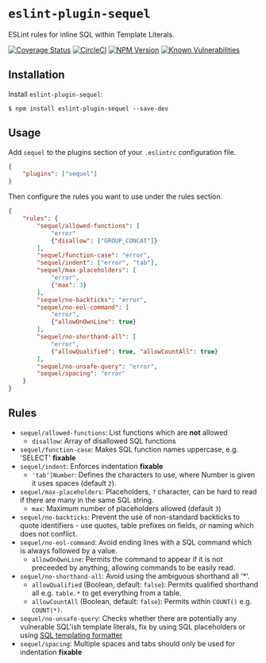 # `eslint-plugin-sequel`

ESLint rules for inline SQL within Template Literals.

[![Coverage Status](https://coveralls.io/repos/github/5app/eslint-plugin-sequel/badge.svg)](https://coveralls.io/github/5app/eslint-plugin-sequel)
[![CircleCI](https://circleci.com/gh/5app/eslint-plugin-sequel.svg?style=shield)](https://circleci.com/gh/5app/eslint-plugin-sequel)
[![NPM Version](https://img.shields.io/npm/v/eslint-plugin-sequel.svg)](https://www.npmjs.com/package/eslint-plugin-sequel)
[![Known Vulnerabilities](https://snyk.io/test/github/5app/eslint-plugin-sequel/badge.svg)](https://snyk.io/test/github/5app/eslint-plugin-sequel)

## Installation

Install `eslint-plugin-sequel`:

```
$ npm install eslint-plugin-sequel --save-dev
```

## Usage

Add `sequel` to the plugins section of your `.eslintrc` configuration file.

```json
{
	"plugins": ["sequel"]
}
```

Then configure the rules you want to use under the rules section.

```json
{
	"rules": {
		"sequel/allowed-functions": [
			"error"
			{"disallow": ["GROUP_CONCAT"]}
		],
		"sequel/function-case": "error",
		"sequel/indent": ["error", "tab"],
		"sequel/max-placeholders": [
			"error",
			{"max": 3}
		],
		"sequel/no-backticks": "error",
		"sequel/no-eol-command": [
			"error",
			{"allowOnOwnLine": true}
		],
		"sequel/no-shorthand-all": [
			"error",
			{"allowQualified": true, "allowCountAll": true}
		],
		"sequel/no-unsafe-query": "error",
		"sequel/spacing": "error"
	}
}
```

## Rules

-   `sequel/allowed-functions`: List functions which are **not** allowed
    -   `disallow`: Array of disallowed SQL functions
-   `sequel/function-case`: Makes SQL function names uppercase, e.g. 'SELECT' **fixable**
-   `sequel/indent`: Enforces indentation **fixable**
    -   `'tab'|Number`: Defines the characters to use, where Number is given it uses spaces (default `2`).
-   `sequel/max-placeholders`: Placeholders, `?` character, can be hard to read if there are many in the same SQL string.
    -   `max`: Maximum number of placeholders allowed (default `3`)
-   `sequel/no-backticks`: Prevent the use of non-standard backticks to quote identifiers - use quotes, table prefixes on fields, or naming which does not conflict.
-   `sequel/no-eol-command`: Avoid ending lines with a SQL command which is always followed by a value.
    -   `allowOnOwnLine`: Permits the command to appear if it is not preceeded by anything, allowing commands to be easily read.
-   `sequel/no-shorthand-all`: Avoid using the ambiguous shorthand all '\*'.
    -   `allowQualified` (Boolean, default: `false`): Permits qualified shorthand all e.g. `table.*` to get everything from a table.
    -   `allowCountAll` (Boolean, default: `false`): Permits within `COUNT()` e.g. `COUNT(*)`.
-   `sequel/no-unsafe-query`: Checks whether there are potentially any vulnerable SQL'ish template literals, fix by using SQL placeholders or using [SQL templating formatter](https://www.npmjs.com/search?q=sql%20template)
-   `sequel/spacing`: Multiple spaces and tabs should only be used for indentation **fixable**

